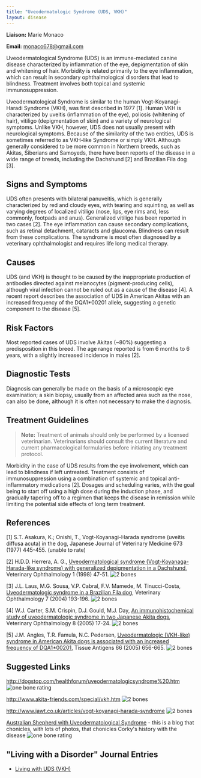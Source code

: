 ```yaml
---
title: "Uveodermatologic Syndrome (UDS, VKH)"
layout: disease
---
```


**Liaison:** Marie Monaco

**Email:** <monaco678@gmail.com>

Uveodermatological Syndrome (UDS) is an immune-mediated canine disease
characterized by inflammation of the eye, depigmentation of skin and
whitening of hair. Morbidity is related primarily to the eye
inflammation, which can result in secondary ophthalmological disorders
that lead to blindness. Treatment involves both topical and systemic
immunosuppression.

Uveodermatological Syndrome is similar to the human Vogt-Koyanagi-Haradi
Syndrome (VKH), was first described in 1977 [1]. Human VKH is
characterized by uveitis (inflammation of the eye), poliosis (whitening
of hair), vitiligo (depigmentation of skin) and a variety of
neurological symptoms. Unlike VKH, however, UDS does not usually
present with neurological symptoms. Because of the similarity of the
two entities, UDS is sometimes referred to as VKH-like Syndrome or
simply VKH. Although generally considered to be more common in Northern
breeds, such as Akitas, Siberians and Samoyeds, there have been reports
of the disease in a wide range of breeds, including the Dachshund [2]
and Brazilian Fila dog [3].

## Signs and Symptoms

UDS often presents with bilateral panuveitis, which is generally
characterized by red and cloudy eyes, with tearing and squinting, as
well as varying degrees of localized vitiligo (nose, lips, eye rims and,
less commonly, footpads and anus). Generalized vitiligo has been
reported in two cases [2]. The eye inflammation can cause secondary
complications, such as retinal detachment, cataracts and glaucoma.
Blindness can result from these complications. The syndrome is most
often diagnosed by a veterinary ophthalmologist and requires life long
medical therapy.

## Causes

UDS (and VKH) is thought to be caused by the inappropriate production of
antibodies directed against melanocytes (pigment-producing cells),
although viral infection cannot be ruled out as a cause of the disease
[4]. A recent report describes the association of UDS in American
Akitas with an increased frequency of the DQA1\*00201 allele, suggesting
a genetic component to the disease [5].

## Risk Factors

Most reported cases of UDS involve Akitas (\~80%) suggesting a
predisposition in this breed. The age range reported is from 6 months
to 6 years, with a slightly increased incidence in males [2].

## Diagnostic Tests

Diagnosis can generally be made on the basis of a microscopic eye
examination; a skin biopsy, usually from an affected area such as the
nose, can also be done, although it is often not necessary to make the
diagnosis.

## Treatment Guidelines

> **Note:** Treatment of animals should only be performed by a licensed
> veterinarian. Veterinarians should consult the current literature and
> current pharmacological formularies before initiating any treatment
> protocol.

Morbidity in the case of UDS results from the eye involvement, which can
lead to blindness if left untreated. Treatment consists of
immunosuppression using a combination of systemic and topical
anti-inflammatory medications [2]. Dosages and scheduling varies,
with the goal being to start off using a high dose during the induction
phase, and gradually tapering off to a regimen that keeps the disease in
remission while limiting the potential side effects of long term
treatment.

## References

[1] S.T. Asakura, K.; Onishi, T., Vogt-Koyanagi-Harada syndrome
(uveitis diffusa acuta) in the dog, Japanese Journal of Veterinary
Medicine 673 (1977) 445-455. (unable to rate)

[2] H.D.D. Herrera, A. G., [Uveodermatological syndrome
(Vogt-Koyanaga-Harada-like syndrome) with generalized depigmentation in
a
Dachshund](http://www.ncbi.nlm.nih.gov/sites/entrez?Db=pubmed&Cmd=ShowDetailView&TermToSearch=11397209&ordinalpos=1&itool=EntrezSystem2.PEntrez.Pubmed.Pubmed_ResultsPanel.Pubmed_RVDocSum),
Veterinary Ophthalmology 1 (1998) 47-51. ![2 bones](/img/2-bones.png)

[3] J.L. Laus, M.G. Sousa, V.P. Cabral, F.V. Mamede, M. Tinucci-Costa,
[Uveodermatologic syndrome in a Brazilian Fila
dog](http://www.ncbi.nlm.nih.gov/sites/entrez?Db=pubmed&Cmd=ShowDetailView&TermToSearch=15091328&ordinalpos=1&itool=EntrezSystem2.PEntrez.Pubmed.Pubmed_ResultsPanel.Pubmed_RVAbstractPlus),
Veterinary Ophthalmology 7 (2004) 193-196. ![2
bones](/img/2-bones.png)

[4] W.J. Carter, S.M. Crispin, D.J. Gould, M.J. Day, [An
immunohistochemical study of uveodermatologic syndrome in two Japanese
Akita
dogs](http://www.ncbi.nlm.nih.gov/sites/entrez?Db=pubmed&Cmd=ShowDetailView&TermToSearch=15644096&ordinalpos=1&itool=EntrezSystem2.PEntrez.Pubmed.Pubmed_ResultsPanel.Pubmed_RVAbstractPlus),
Veterinary Ophthalmology 8 (2005) 17-24. ![2
bones](/img/2-bones.png)

[5] J.M. Angles, T.R. Famula, N.C. Pedersen, [Uveodermatologic
(VKH-like) syndrome in American Akita dogs is associated with an
increased frequency of
DQA1\*00201](http://www.ncbi.nlm.nih.gov/sites/entrez?Db=pubmed&Cmd=ShowDetailView&TermToSearch=16305682&ordinalpos=1&itool=EntrezSystem2.PEntrez.Pubmed.Pubmed_ResultsPanel.Pubmed_RVDocSum),
Tissue Antigens 66 (2005) 656-665. ![2 bones](/img/2-bones.png)

## Suggested Links

<http://dogstop.com/healthforum/uveodermatologicsyndrome%20.htm> ![one
bone
rating](/img/1-bone.png)

<http://www.akita-friends.com/special/vkh.htm> ![2
bones](/img/2-bones.png)

<http://www.jawt.co.uk/articles/vogt-koyanagi-harada-syndrome> ![2
bones](/img/2-bones.png)

[Australian Shepherd with Uveodermatological
Syndrome](http://australianshepherdvkhsyndrome.blogspot.com/) -
this is a blog that chonicles, with lots of photos, that chonicles
Corky's history with the disease ![one bone
rating](/img/1-bone.png)

## "Living with a Disorder" Journal Entries

- [Living with UDS (VKH)](/diseases/uveodermatologic-syndrome-uds-living-with)
